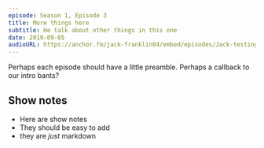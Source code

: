 ```yaml
---
episode: Season 1, Episode 3
title: More things here
subtitle: He talk about other things in this one
date: 2019-09-05
audioURL: https://anchor.fm/jack-franklin04/embed/episodes/Jack-testing-episode-one-e4rlip
---
```


Perhaps each episode should have a little preamble. Perhaps a callback to our intro bants?

## Show notes

- Here are show notes
- They should be easy to add
- they are _just_ markdown


